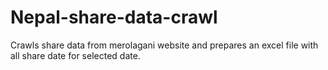 # Nepal-share-data-crawl
Crawls share data from merolagani website and prepares an excel file with all share date for selected date.
